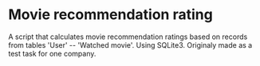 # Movie recommendation rating
A script that calculates movie recommendation ratings based on records from tables 'User' -- 'Watched movie'. Using SQLite3. Originaly made as a test task for one company.
